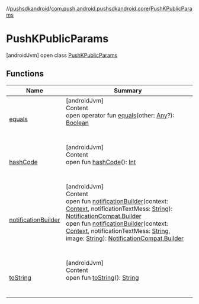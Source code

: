 //[pushsdkandroid](../../index.md)/[com.push.android.pushsdkandroid.core](../index.md)/[PushKPublicParams](index.md)



# PushKPublicParams  
 [androidJvm] open class [PushKPublicParams](index.md)   


## Functions  
  
|  Name|  Summary| 
|---|---|
| <a name="kotlin/Any/equals/#kotlin.Any?/PointingToDeclaration/"></a>[equals](../-push-operative-data/index.md#%5Bkotlin%2FAny%2Fequals%2F%23kotlin.Any%3F%2FPointingToDeclaration%2F%5D%2FFunctions%2F-477604717)| <a name="kotlin/Any/equals/#kotlin.Any?/PointingToDeclaration/"></a>[androidJvm]  <br>Content  <br>open operator fun [equals](../-push-operative-data/index.md#%5Bkotlin%2FAny%2Fequals%2F%23kotlin.Any%3F%2FPointingToDeclaration%2F%5D%2FFunctions%2F-477604717)(other: [Any](https://kotlinlang.org/api/latest/jvm/stdlib/kotlin/-any/index.html)?): [Boolean](https://kotlinlang.org/api/latest/jvm/stdlib/kotlin/-boolean/index.html)  <br><br><br>
| <a name="kotlin/Any/hashCode/#/PointingToDeclaration/"></a>[hashCode](../-push-operative-data/index.md#%5Bkotlin%2FAny%2FhashCode%2F%23%2FPointingToDeclaration%2F%5D%2FFunctions%2F-477604717)| <a name="kotlin/Any/hashCode/#/PointingToDeclaration/"></a>[androidJvm]  <br>Content  <br>open fun [hashCode](../-push-operative-data/index.md#%5Bkotlin%2FAny%2FhashCode%2F%23%2FPointingToDeclaration%2F%5D%2FFunctions%2F-477604717)(): [Int](https://kotlinlang.org/api/latest/jvm/stdlib/kotlin/-int/index.html)  <br><br><br>
| <a name="com.push.android.pushsdkandroid.core/PushKPublicParams/notificationBuilder/#android.content.Context#kotlin.String/PointingToDeclaration/"></a>[notificationBuilder](notification-builder.md)| <a name="com.push.android.pushsdkandroid.core/PushKPublicParams/notificationBuilder/#android.content.Context#kotlin.String/PointingToDeclaration/"></a>[androidJvm]  <br>Content  <br>open fun [notificationBuilder](notification-builder.md)(context: [Context](https://developer.android.com/reference/kotlin/android/content/Context.html), notificationTextMess: [String](https://kotlinlang.org/api/latest/jvm/stdlib/kotlin/-string/index.html)): [NotificationCompat.Builder](https://developer.android.com/reference/kotlin/androidx/core/app/NotificationCompat.Builder.html)  <br>open fun [notificationBuilder](notification-builder.md)(context: [Context](https://developer.android.com/reference/kotlin/android/content/Context.html), notificationTextMess: [String](https://kotlinlang.org/api/latest/jvm/stdlib/kotlin/-string/index.html), image: [String](https://kotlinlang.org/api/latest/jvm/stdlib/kotlin/-string/index.html)): [NotificationCompat.Builder](https://developer.android.com/reference/kotlin/androidx/core/app/NotificationCompat.Builder.html)  <br><br><br>
| <a name="kotlin/Any/toString/#/PointingToDeclaration/"></a>[toString](../-push-operative-data/index.md#%5Bkotlin%2FAny%2FtoString%2F%23%2FPointingToDeclaration%2F%5D%2FFunctions%2F-477604717)| <a name="kotlin/Any/toString/#/PointingToDeclaration/"></a>[androidJvm]  <br>Content  <br>open fun [toString](../-push-operative-data/index.md#%5Bkotlin%2FAny%2FtoString%2F%23%2FPointingToDeclaration%2F%5D%2FFunctions%2F-477604717)(): [String](https://kotlinlang.org/api/latest/jvm/stdlib/kotlin/-string/index.html)  <br><br><br>

